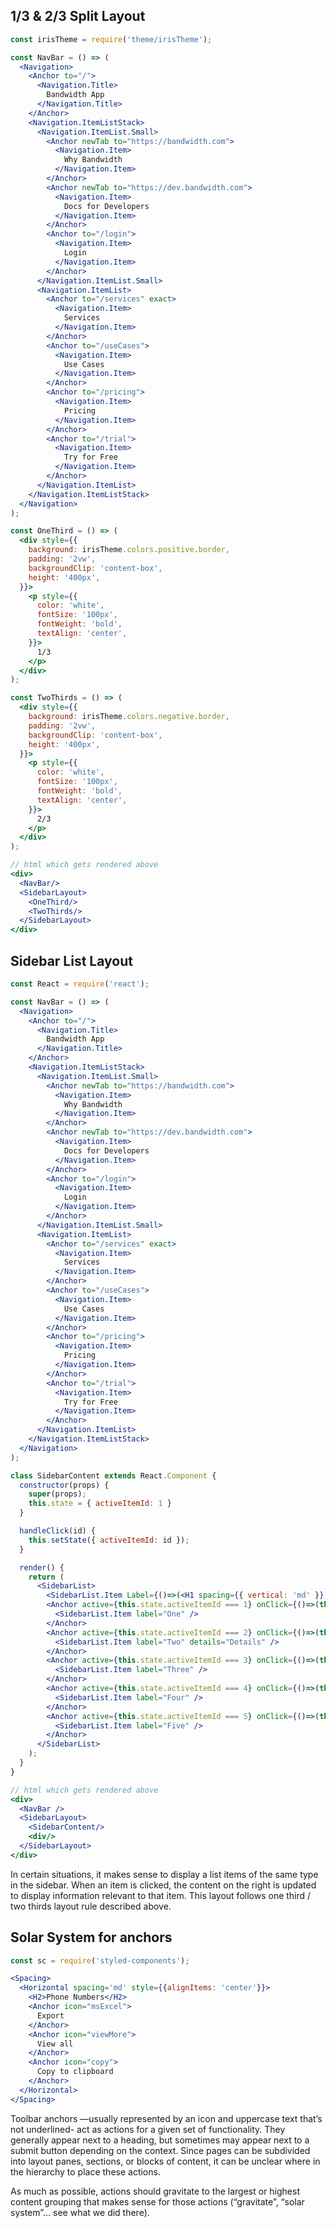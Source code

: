 ## 1/3 & 2/3 Split Layout

```jsx
const irisTheme = require('theme/irisTheme');

const NavBar = () => (
  <Navigation>
    <Anchor to="/">
      <Navigation.Title>
        Bandwidth App
      </Navigation.Title>
    </Anchor>
    <Navigation.ItemListStack>
      <Navigation.ItemList.Small>
        <Anchor newTab to="https://bandwidth.com">
          <Navigation.Item>
            Why Bandwidth
          </Navigation.Item>
        </Anchor>
        <Anchor newTab to="https://dev.bandwidth.com">
          <Navigation.Item>
            Docs for Developers
          </Navigation.Item>
        </Anchor>
        <Anchor to="/login">
          <Navigation.Item>
            Login
          </Navigation.Item>
        </Anchor>
      </Navigation.ItemList.Small>
      <Navigation.ItemList>
        <Anchor to="/services" exact>
          <Navigation.Item>
            Services
          </Navigation.Item>
        </Anchor>
        <Anchor to="/useCases">
          <Navigation.Item>
            Use Cases
          </Navigation.Item>
        </Anchor>
        <Anchor to="/pricing">
          <Navigation.Item>
            Pricing
          </Navigation.Item>
        </Anchor>
        <Anchor to="/trial">
          <Navigation.Item>
            Try for Free
          </Navigation.Item>
        </Anchor>
      </Navigation.ItemList>
    </Navigation.ItemListStack>
  </Navigation>
);

const OneThird = () => (
  <div style={{
    background: irisTheme.colors.positive.border,
    padding: '2vw',
    backgroundClip: 'content-box',
    height: '400px',
  }}>
    <p style={{
      color: 'white',
      fontSize: '100px',
      fontWeight: 'bold',
      textAlign: 'center',
    }}>
      1/3
    </p>
  </div>
);

const TwoThirds = () => (
  <div style={{
    background: irisTheme.colors.negative.border,
    padding: '2vw',
    backgroundClip: 'content-box',
    height: '400px',
  }}>
    <p style={{
      color: 'white',
      fontSize: '100px',
      fontWeight: 'bold',
      textAlign: 'center',
    }}>
      2/3
    </p>
  </div>
);

// html which gets rendered above
<div>
  <NavBar/>
  <SidebarLayout>
    <OneThird/>
    <TwoThirds/>
  </SidebarLayout>
</div>
```

## Sidebar List Layout
```jsx
const React = require('react');

const NavBar = () => (
  <Navigation>
    <Anchor to="/">
      <Navigation.Title>
        Bandwidth App
      </Navigation.Title>
    </Anchor>
    <Navigation.ItemListStack>
      <Navigation.ItemList.Small>
        <Anchor newTab to="https://bandwidth.com">
          <Navigation.Item>
            Why Bandwidth
          </Navigation.Item>
        </Anchor>
        <Anchor newTab to="https://dev.bandwidth.com">
          <Navigation.Item>
            Docs for Developers
          </Navigation.Item>
        </Anchor>
        <Anchor to="/login">
          <Navigation.Item>
            Login
          </Navigation.Item>
        </Anchor>
      </Navigation.ItemList.Small>
      <Navigation.ItemList>
        <Anchor to="/services" exact>
          <Navigation.Item>
            Services
          </Navigation.Item>
        </Anchor>
        <Anchor to="/useCases">
          <Navigation.Item>
            Use Cases
          </Navigation.Item>
        </Anchor>
        <Anchor to="/pricing">
          <Navigation.Item>
            Pricing
          </Navigation.Item>
        </Anchor>
        <Anchor to="/trial">
          <Navigation.Item>
            Try for Free
          </Navigation.Item>
        </Anchor>
      </Navigation.ItemList>
    </Navigation.ItemListStack>
  </Navigation>
);

class SidebarContent extends React.Component {
  constructor(props) {
    super(props);
    this.state = { activeItemId: 1 }
  }

  handleClick(id) {
    this.setState({ activeItemId: id });
  }

  render() {
    return ( 
      <SidebarList>
        <SidebarList.Item Label={()=>(<H1 spacing={{ vertical: 'md' }} >Group Title</H1>)} />
        <Anchor active={this.state.activeItemId === 1} onClick={()=>(this.handleClick(1))}>
          <SidebarList.Item label="One" />
        </Anchor>
        <Anchor active={this.state.activeItemId === 2} onClick={()=>(this.handleClick(2))}>
          <SidebarList.Item label="Two" details="Details" />
        </Anchor>
        <Anchor active={this.state.activeItemId === 3} onClick={()=>(this.handleClick(3))}>
          <SidebarList.Item label="Three" />
        </Anchor>
        <Anchor active={this.state.activeItemId === 4} onClick={()=>(this.handleClick(4))}>
          <SidebarList.Item label="Four" />
        </Anchor>
        <Anchor active={this.state.activeItemId === 5} onClick={()=>(this.handleClick(5))}>
          <SidebarList.Item label="Five" />
        </Anchor>
      </SidebarList>
    );
  }
}

// html which gets rendered above
<div>
  <NavBar />
  <SidebarLayout>
    <SidebarContent/>
    <div/>
  </SidebarLayout>
</div>
```
In certain situations, it makes sense to display a list items of the same type in the sidebar. When an item is clicked, the content on the right is updated to display information relevant to that item. This layout follows one third / two thirds layout rule described above.

## Solar System for anchors

```jsx
const sc = require('styled-components');

<Spacing>
  <Horizontal spacing='md' style={{alignItems: 'center'}}>
    <H2>Phone Numbers</H2>
    <Anchor icon="msExcel">
      Export
    </Anchor>
    <Anchor icon="viewMore">
      View all
    </Anchor>
    <Anchor icon="copy">
      Copy to clipboard
    </Anchor>
  </Horizontal>
</Spacing>
```
Toolbar anchors —usually represented by an icon and uppercase text that’s not underlined- act as actions for a given set of functionality. They generally appear next to a heading, but sometimes may appear next to a submit button depending on the context. Since pages can be subdivided into layout panes, sections, or blocks of content, it can be unclear where in the hierarchy to place these actions.

As much as possible, actions should gravitate to the largest or highest content grouping that makes sense for those actions (“gravitate”, “solar system”… see what we did there).

